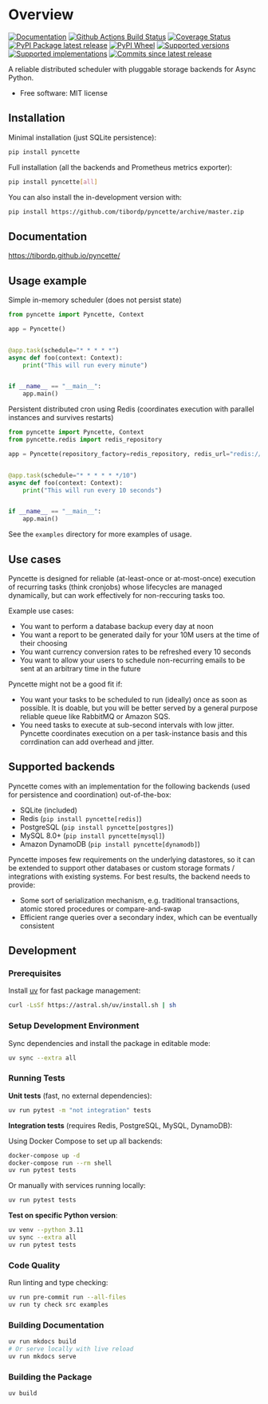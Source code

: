 # Overview

[![Documentation](https://img.shields.io/badge/docs-github%20pages-blue)](https://tibordp.github.io/pyncette/)
[![Github Actions Build Status](https://github.com/tibordp/pyncette/workflows/Python%20package/badge.svg?branch=master)](https://github.com/tibordp/pyncette/actions?query=branch%3Amaster+workflow%3A%22Python+package%22)
[![Coverage Status](https://codecov.io/gh/tibordp/pyncette/branch/master/graphs/badge.svg?branch=master)](https://codecov.io/github/tibordp/pyncette)
[![PyPI Package latest release](https://img.shields.io/pypi/v/pyncette.svg)](https://pypi.org/project/pyncette)
[![PyPI Wheel](https://img.shields.io/pypi/wheel/pyncette.svg)](https://pypi.org/project/pyncette)
[![Supported versions](https://img.shields.io/pypi/pyversions/pyncette.svg)](https://pypi.org/project/pyncette)
[![Supported implementations](https://img.shields.io/pypi/implementation/pyncette.svg)](https://pypi.org/project/pyncette)
[![Commits since latest release](https://img.shields.io/github/commits-since/tibordp/pyncette/v1.0.0.svg)](https://github.com/tibordp/pyncette/compare/v1.0.0...master)

A reliable distributed scheduler with pluggable storage backends for Async Python.

- Free software: MIT license

## Installation

Minimal installation (just SQLite persistence):

```bash
pip install pyncette
```

Full installation (all the backends and Prometheus metrics exporter):

```bash
pip install pyncette[all]
```

You can also install the in-development version with:

```bash
pip install https://github.com/tibordp/pyncette/archive/master.zip
```

## Documentation

https://tibordp.github.io/pyncette/

## Usage example

Simple in-memory scheduler (does not persist state)

```python
from pyncette import Pyncette, Context

app = Pyncette()


@app.task(schedule="* * * * *")
async def foo(context: Context):
    print("This will run every minute")


if __name__ == "__main__":
    app.main()
```

Persistent distributed cron using Redis (coordinates execution with parallel instances and survives restarts)

```python
from pyncette import Pyncette, Context
from pyncette.redis import redis_repository

app = Pyncette(repository_factory=redis_repository, redis_url="redis://localhost")


@app.task(schedule="* * * * * */10")
async def foo(context: Context):
    print("This will run every 10 seconds")


if __name__ == "__main__":
    app.main()
```

See the `examples` directory for more examples of usage.

## Use cases

Pyncette is designed for reliable (at-least-once or at-most-once) execution of recurring tasks (think cronjobs) whose
lifecycles are managed dynamically, but can work effectively for non-reccuring tasks too.

Example use cases:

- You want to perform a database backup every day at noon
- You want a report to be generated daily for your 10M users at the time of their choosing
- You want currency conversion rates to be refreshed every 10 seconds
- You want to allow your users to schedule non-recurring emails to be sent at an arbitrary time in the future

Pyncette might not be a good fit if:

- You want your tasks to be scheduled to run (ideally) once as soon as possible. It is doable, but you will be better served by a general purpose reliable queue like RabbitMQ or Amazon SQS.
- You need tasks to execute at sub-second intervals with low jitter. Pyncette coordinates execution on a per task-instance basis and this corrdination can add overhead and jitter.

## Supported backends

Pyncette comes with an implementation for the following backends (used for persistence and coordination) out-of-the-box:

- SQLite (included)
- Redis (`pip install pyncette[redis]`)
- PostgreSQL (`pip install pyncette[postgres]`)
- MySQL 8.0+ (`pip install pyncette[mysql]`)
- Amazon DynamoDB (`pip install pyncette[dynamodb]`)

Pyncette imposes few requirements on the underlying datastores, so it can be extended to support other databases or
custom storage formats / integrations with existing systems. For best results, the backend needs to provide:

- Some sort of serialization mechanism, e.g. traditional transactions, atomic stored procedures or compare-and-swap
- Efficient range queries over a secondary index, which can be eventually consistent

## Development

### Prerequisites

Install [uv](https://docs.astral.sh/uv/) for fast package management:

```bash
curl -LsSf https://astral.sh/uv/install.sh | sh
```

### Setup Development Environment

Sync dependencies and install the package in editable mode:

```bash
uv sync --extra all
```

### Running Tests

**Unit tests** (fast, no external dependencies):

```bash
uv run pytest -m "not integration" tests
```

**Integration tests** (requires Redis, PostgreSQL, MySQL, DynamoDB):

Using Docker Compose to set up all backends:

```bash
docker-compose up -d
docker-compose run --rm shell
uv run pytest tests
```

Or manually with services running locally:

```bash
uv run pytest tests
```

**Test on specific Python version**:

```bash
uv venv --python 3.11
uv sync --extra all
uv run pytest tests
```

### Code Quality

Run linting and type checking:

```bash
uv run pre-commit run --all-files
uv run ty check src examples
```

### Building Documentation

```bash
uv run mkdocs build
# Or serve locally with live reload
uv run mkdocs serve
```

### Building the Package

```bash
uv build
```
